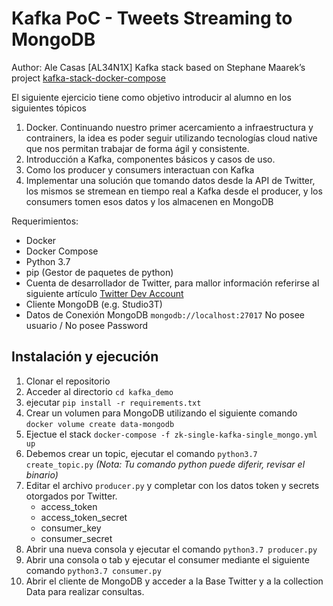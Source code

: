 # Kafka PoC - Tweets Streaming to MongoDB

Author: Ale Casas [AL34N1X]
Kafka stack based on Stephane Maarek’s project [kafka-stack-docker-compose](https://github.com/simplesteph/kafka-stack-docker-compose)

El siguiente ejercicio tiene como objetivo introducir al alumno en los siguientes tópicos

1) Docker. Continuando nuestro primer acercamiento a infraestructura y contrainers, la idea es poder seguir utilizando tecnologías cloud native que nos permitan trabajar de forma ágil y consistente.
2) Introducción a Kafka, componentes básicos y casos de uso.
3) Como los producer y consumers interactuan con Kafka
4) Implementar una solución que tomando datos desde la API de Twitter, los mismos se stremean en tiempo real a Kafka desde el producer, y los consumers tomen esos datos y los almacenen en MongoDB

Requerimientos:
- Docker
- Docker Compose
- Python 3.7
- pip (Gestor de paquetes de python)
- Cuenta de desarrollador de Twitter, para mallor información referirse al siguiente artículo [Twitter Dev Account](https://dev.to/sumedhpatkar/beginners-guide-how-to-apply-for-a-twitter-developer-account-1kh7)
- Cliente MongoDB (e.g. Studio3T)
- Datos de Conexión MongoDB `mongodb://localhost:27017` No posee usuario / No posee Password


## Instalación y ejecución

1) Clonar el repositorio
2) Acceder al directorio `cd kafka_demo`
3) ejecutar `pip install -r requirements.txt`
4) Crear un volumen para MongoDB utilizando el siguiente comando `docker volume create data-mongodb`
5) Ejectue el stack `docker-compose -f zk-single-kafka-single_mongo.yml up`
6) Debemos crear un topic, ejecutar el comando `python3.7 create_topic.py` *(Nota: Tu comando python puede diferir, revisar el binario)*
7) Editar el archivo `producer.py` y completar con los datos token y secrets otorgados por Twitter.
   - access_token 
   - access_token_secret
   - consumer_key
   - consumer_secret 
8) Abrir una nueva consola y ejecutar el comando `python3.7 producer.py` 
9) Abrir una consola o tab y ejecutar el consumer mediante el siguiente comando `python3.7 consumer.py`
10) Abrir el cliente de MongoDB y acceder a la Base Twitter y a la collection Data para realizar consultas.
